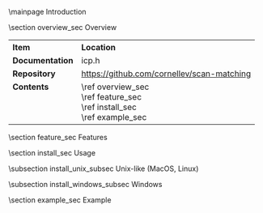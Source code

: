 \mainpage Introduction

\section overview_sec Overview

<table>
    <tr>
        <th style="text-align:left; vertical-align:top">Item</th>
        <th style="text-align:left; vertical-align:top">Location</th>
    </tr>
    <tr>
        <td style="text-align:left; vertical-align:top"><b>Documentation</b></td>
        <td style="text-align:left; vertical-align:top">icp.h</td>
    </tr>
    <tr>
        <td style="text-align:left; vertical-align:top"><b>Repository</b></td>
        <td style="text-align:left; vertical-align:top">
            <a href="https://github.com/cornellev/scan-matching">https://github.com/cornellev/scan-matching</a>
        </td>
    </tr>
    <tr>
        <td style="text-align:left; vertical-align:top"><b>Contents</b></td>
        <td style="text-align:left; vertical-align:top">
            \ref overview_sec <br> 
            \ref feature_sec <br> 
            \ref install_sec <br> 
            \ref example_sec
        </td>
    </tr>
</table>

\section feature_sec Features

\section install_sec Usage

\subsection install_unix_subsec Unix-like (MacOS, Linux)

\subsection install_windows_subsec Windows

\section example_sec Example
